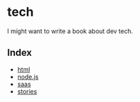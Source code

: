 # tech

I might want to write a book about dev tech.

## Index

* [html](./html)
* [node.js](./node.js)
* [saas](./saas)
* [stories](./stories)
